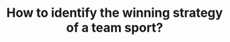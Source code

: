 ---
id: question-024
title: How to identify the winning strategy of a team sport?
application: performance/ game outcome prediction
dataTypes:
  - categorical-ordinal
questionType: descriptive
dataExpertises: []
dataMethods:
  - clustering
  - classification
  - bayesian-methods
themes:
  - sports-science
  - performance-analysis
taskSolvers:
  - analyse-playing-strategies
experts:
  - Paul Wu
  - Richi Nayak
references:
  - https://randerson112358.medium.com/how-the-nba-uses-data-analytics-6eac3c43a096
  - https://medium.com/@haahussain/examples-of-data-science-being-used-in-basketball-d3d0e9697b3
  - https://d3.harvard.edu/platform-digit/submission/how-data-analytics-is-revolutionizing-the-nba/
---